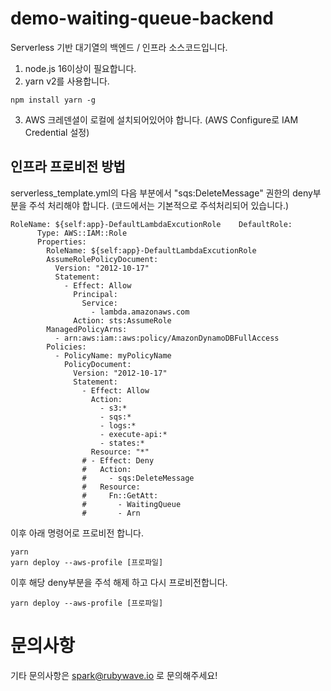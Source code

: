 # demo-waiting-queue-backend
Serverless 기반 대기열의 백엔드 / 인프라 소스코드입니다.
1. node.js 16이상이 필요합니다.
2. yarn v2를 사용합니다.
```
npm install yarn -g
```
3. AWS 크레덴셜이 로컬에 설치되어있어야 합니다. (AWS Configure로 IAM Credential 설정)   
## 인프라 프로비전 방법
serverless_template.yml의 다음 부분에서  "sqs:DeleteMessage" 권한의  deny부분을 주석 처리해야 합니다. (코드에서는 기본적으로 주석처리되어 있습니다.)

```
RoleName: ${self:app}-DefaultLambdaExcutionRole    DefaultRole:
      Type: AWS::IAM::Role
      Properties:
        RoleName: ${self:app}-DefaultLambdaExcutionRole
        AssumeRolePolicyDocument:
          Version: "2012-10-17"
          Statement:
            - Effect: Allow
              Principal:
                Service:
                  - lambda.amazonaws.com
              Action: sts:AssumeRole
        ManagedPolicyArns:
          - arn:aws:iam::aws:policy/AmazonDynamoDBFullAccess
        Policies:
          - PolicyName: myPolicyName
            PolicyDocument:
              Version: "2012-10-17"
              Statement:
                - Effect: Allow
                  Action:
                    - s3:*
                    - sqs:*
                    - logs:*
                    - execute-api:*
                    - states:*
                  Resource: "*"
                # - Effect: Deny
                #   Action:
                #     - sqs:DeleteMessage
                #   Resource:
                #     Fn::GetAtt:
                #       - WaitingQueue
                #       - Arn
```
이후 아래 명령어로 프로비전 합니다.

```
yarn 
yarn deploy --aws-profile [프로파일]
```

이후 해당 deny부분을 주석 해제 하고 다시 프로비전합니다.
```
yarn deploy --aws-profile [프로파일]
```

# 문의사항
기타 문의사항은 spark@rubywave.io 로 문의해주세요!